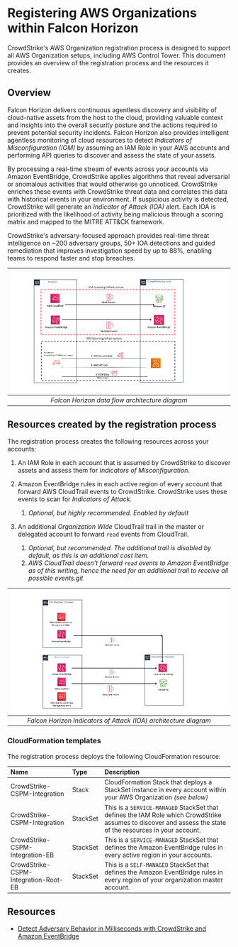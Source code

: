 
# Registering AWS Organizations within Falcon Horizon

CrowdStrike's AWS Organization registration process is designed to support all AWS Organization setups, including AWS Control Tower. This document provides an overview of the registration process and the resources it creates.

## Overview

Falcon Horizon delivers continuous agentless discovery and visibility of cloud-native assets from the host to the cloud, providing valuable context and insights into the overall security posture and the actions required to prevent potential security incidents. Falcon Horizon also provides intelligent agentless monitoring of cloud resources to detect *Indicators of Misconfiguration (IOM)* by assuming an IAM Role in your AWS accounts and performing API queries to discover and assess the state of your assets.

By processing a real-time stream of events across your accounts via Amazon EventBridge, CrowdStrike applies algorithms that reveal adversarial or anomalous activities that would otherwise go unnoticed. CrowdStrike enriches these events with CrowdStrike threat data and correlates this data with historical events in your environment. If suspicious activity is detected, CrowdStrike will generate an *Indicator of Attack (IOA)* alert. Each IOA is prioritized with the likelihood of activity being malicious through a scoring matrix and mapped to the MITRE ATT&CK framework.

CrowdStrike's adversary-focused approach provides real-time threat intelligence on ~200 adversary groups, 50+ IOA detections and guided remediation that improves investigation speed by up to 88%, enabling teams to respond faster and stop breaches.

| ![Falcon Horizon data flow architecture diagram](./images/horizon-general-data-flow.png) |
|:--:|
| *Falcon Horizon data flow architecture diagram* |

## Resources created by the registration process

The registration process creates the following resources across your accounts:

1. An IAM Role in each account that is assumed by CrowdStrike to discover assets and assess them for *Indicators of Misconfiguration*.

1. Amazon EventBridge rules in each active region of every account that forward AWS CloudTrail events to CrowdStrike. CrowdStrike uses these events to scan for *Indicators of Attack*.
   1. *Optional, but highly recommended. Enabled by default*

1. An additional *Organization Wide* CloudTrail trail in the master or delegated account to forward `read` events from CloudTrail.
   1. *Optional, but recommended. The additional trail is disabled by default, as this is an additional cost item.*
   1. *AWS CloudTrail doesn't forward `read` events to Amazon EventBridge as of this writing, hence the need for an additional trail to receive all possible events.git*

| ![Falcon Horizon Indicators of Attack (IOA) architecture diagram](./images/horizon-ioa-data-flow.png) |
|:--:|
| *Falcon Horizon Indicators of Attack (IOA) architecture diagram* |

### CloudFormation templates

The registration process deploys the following CloudFormation resource:

| Name | Type | Description |
|:- | :- | :- |
| CrowdStrike-CSPM-Integration | Stack | CloudFormation Stack that deploys a StackSet instance in every account within your AWS Organization *(see below)* |
| CrowdStrike-CSPM-Integration | StackSet | This is a `SERVICE-MANAGED` StackSet that defines the IAM Role which CrowdStrike assumes to discover and assess the state of the resources in your account. |
| CrowdStrike-CSPM-Integration-EB | StackSet | This is a `SERVICE-MANAGED` StackSet that defines the Amazon EventBridge rules in every active region in your accounts. |
| CrowdStrike-CSPM-Integration-Root-EB | StackSet | This is a `SELF-MANAGED` StackSet that defines the Amazon EventBridge rules in every region of your organization master account. |

## Resources

- [Detect Adversary Behavior in Milliseconds with CrowdStrike and Amazon EventBridge](https://aws.amazon.com/blogs/architecture/detect-adversary-behavior-in-seconds-with-crowdstrike-and-amazon-eventbridge/)
